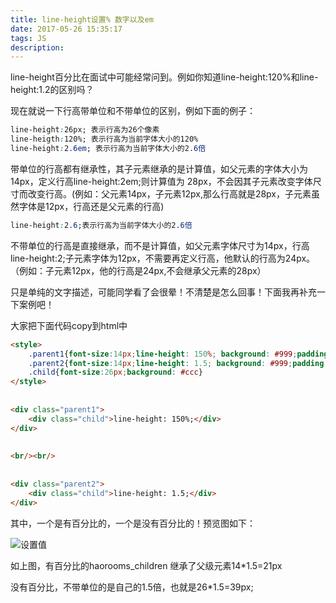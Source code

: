 ```yaml
---
title: line-height设置% 数字以及em
date: 2017-05-26 15:35:17
tags: JS
description: 
---
```


line-height百分比在面试中可能经常问到。例如你知道line-height:120%和line-height:1.2的区别吗？

现在就说一下行高带单位和不带单位的区别，例如下面的例子：

```css
line-height:26px; 表示行高为26个像素
line-heigth:120%; 表示行高为当前字体大小的120%
line-height:2.6em; 表示行高为当前字体大小的2.6倍
```
带单位的行高都有继承性，其子元素继承的是计算值，如父元素的字体大小为14px，定义行高line-height:2em;则计算值为 28px，不会因其子元素改变字体尺寸而改变行高。(例如：父元素14px，子元素12px,那么行高就是28px，子元素虽然字体是12px，行高还是父元素的行高)

```css
line-height:2.6;表示行高为当前字体大小的2.6倍
```
不带单位的行高是直接继承，而不是计算值，如父元素字体尺寸为14px，行高line-height:2;子元素字体为12px，不需要再定义行高，他默认的行高为24px。（例如：子元素12px，他的行高是24px,不会继承父元素的28px）

只是单纯的文字描述，可能同学看了会很晕！不清楚是怎么回事！下面我再补充一下案例吧！

大家把下面代码copy到html中

```html
<style>
    .parent1{font-size:14px;line-height: 150%; background: #999;padding:10px}
    .parent2{font-size:14px;line-height: 1.5; background: #999;padding:10px}
    .child{font-size:26px;background: #ccc}
</style>
 
 
<div class="parent1">
    <div class="child">line-height: 150%;</div>
</div>
 
 
<br/><br/>
 
 
<div class="parent2">
    <div class="child">line-height: 1.5;</div>
</div>
```
其中，一个是有百分比的，一个是没有百分比的！预览图如下：

![设置值](/vue/line-height_set_value/20161205145801847.png)

如上图，有百分比的haorooms_children 继承了父级元素14*1.5=21px

没有百分比，不带单位的是自己的1.5倍，也就是26*1.5=39px;